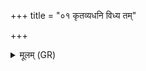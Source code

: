 +++
title = "०१ कृतव्यधनि विध्य तम्"

+++
<details><summary>मूलम् (GR)</summary>

कृतव्यधनि विध्य तं  
यश् चकार तम् इज् जहि ।  
न त्वाम् अचक्रुषे वयं  
वधाय सं शिशीमहे ॥
</details>